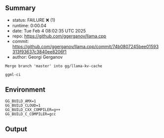## Summary

- status:  FAILURE ❌ (1)
- runtime: 0:00.04
- date:    Tue Feb  4 08:02:35 UTC 2025
- repo:    https://github.com/ggerganov/llama.cpp
- commit:  https://github.com/ggerganov/llama.cpp/commit/74b0807245bee01593313f93637c3840ee8206f1
- author:  Georgi Gerganov
```
Merge branch 'master' into gg/llama-kv-cache

ggml-ci
```

## Environment

```
GG_BUILD_AMX=1
GG_BUILD_CLOUD=1
GG_BUILD_CXX_COMPILER=g++
GG_BUILD_C_COMPILER=gcc
```

## Output

